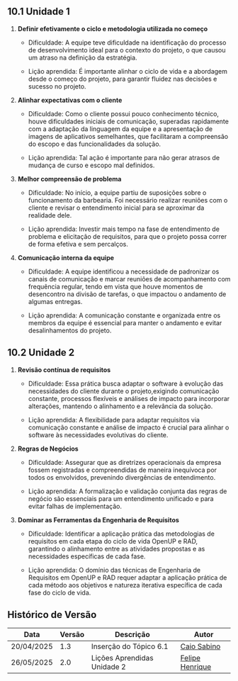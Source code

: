 ## 10.1 Unidade 1

1. **Definir efetivamente o ciclo e metodologia utilizada no começo**

    - Dificuldade: A equipe teve dificuldade na identificação do processo de desenvolvimento ideal para o contexto do projeto, o que causou um atraso na definição da estratégia.

    - Lição aprendida: É importante alinhar o ciclo de vida e a abordagem desde o começo do projeto, para garantir fluidez nas decisões e sucesso no projeto.

2. **Alinhar expectativas com o cliente**

    - Dificuldade: Como o cliente possui pouco conhecimento técnico, houve dificuldades iniciais de comunicação, superadas rapidamente com a adaptação da linguagem da equipe e a apresentação de imagens de aplicativos semelhantes, que facilitaram a compreensão do escopo e das funcionalidades da solução.

    - Lição aprendida: Tal ação é importante para não gerar atrasos de mudança de curso e escopo mal definidos.

3. **Melhor compreensão de problema**

    - Dificuldade: No início, a equipe partiu de suposições sobre o funcionamento da barbearia. Foi necessário realizar reuniões com o cliente e revisar o entendimento inicial para se aproximar da realidade dele.

    - Lição aprendida: Investir mais tempo na fase de entendimento de problema e elicitação de requisitos, para que o projeto possa correr de forma efetiva e sem percalços. 

4. **Comunicação interna da equipe**

    - Dificuldade: A equipe identificou a necessidade de padronizar os canais de comunicação e marcar reuniões de acompanhamento com frequência regular, tendo em vista que houve momentos de desencontro na divisão de tarefas, o que impactou o andamento de algumas entregas.

    - Lição aprendida: A comunicação constante e organizada entre os membros da equipe é essencial para manter o andamento e evitar desalinhamentos do projeto.

## 10.2 Unidade 2

1. **Revisão contínua de requisitos**

    - Dificuldade: Essa prática busca adaptar o software à evolução das necessidades do cliente durante o projeto,exigindo comunicação constante, processos flexíveis e análises de impacto para incorporar alterações, mantendo o alinhamento e a relevância da solução.

    - Lição aprendida:  A flexibilidade para adaptar requisitos via comunicação constante e análise de impacto é crucial para alinhar o software às necessidades evolutivas do cliente.

2. **Regras de Negócios** 

    - Dificuldade: Assegurar que as diretrizes operacionais da empresa fossem registradas e compreendidas de maneira inequívoca por todos os envolvidos, prevenindo divergências de entendimento.

    - Lição aprendida: A formalização e validação conjunta das regras de negócio são essenciais para um entendimento unificado e para evitar falhas de implementação.

3. **Dominar as Ferramentas da Engenharia de Requisitos**

    - Dificuldade: Identificar a aplicação prática das metodologias de requisitos em cada etapa do ciclo de vida OpenUP e RAD, garantindo o alinhamento entre as atividades 
propostas e as necessidades específicas de cada fase.

    - Lição aprendida: O domínio das técnicas de Engenharia de Requisitos em OpenUP e RAD requer adaptar a aplicação prática de cada método aos objetivos e natureza iterativa específica de cada fase do ciclo de vida.


## Histórico de Versão

| Data | Versão | Descrição | Autor |
|---|---|---|---|
| 20/04/2025 | 1.3 | Inserção do Tópico 6.1 | [Caio Sabino](https://github.com/caiomsabino) |
| 26/05/2025 | 2.0 | Lições Aprendidas Unidade 2| [Felipe Henrique](https://github.com/fhenrique77) |